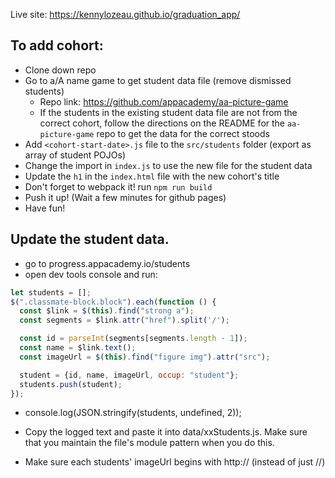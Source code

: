 Live site: https://kennylozeau.github.io/graduation_app/

## To add cohort:
- Clone down repo
- Go to a/A name game to get student data file (remove dismissed students)
    - Repo link: https://github.com/appacademy/aa-picture-game
    - If the students in the existing student data file are not from the correct cohort, follow the directions on the README for the `aa-picture-game` repo to get the data for the correct stoods
- Add `<cohort-start-date>.js` file to the `src/students` folder (export as array of student POJOs)
- Change the import in `index.js` to use the new file for the student data
- Update the `h1` in the `index.html` file with the new cohort's title
- Don't forget to webpack it! run `npm run build`
- Push it up! (Wait a few minutes for github pages)
- Have fun!

## Update the student data.
- go to progress.appacademy.io/students
- open dev tools console and run:
```js
let students = [];
$(".classmate-block.block").each(function () {
  const $link = $(this).find("strong a");
  const segments = $link.attr("href").split('/');

  const id = parseInt(segments[segments.length - 1]);
  const name = $link.text();
  const imageUrl = $(this).find("figure img").attr("src");

  student = {id, name, imageUrl, occup: "student"};
  students.push(student);
});
```
- console.log(JSON.stringify(students, undefined, 2));
- Copy the logged text and paste it into data/xxStudents.js. Make sure that you maintain the file's module pattern when you do this.

- Make sure each students' imageUrl begins with http:// (instead of just //)